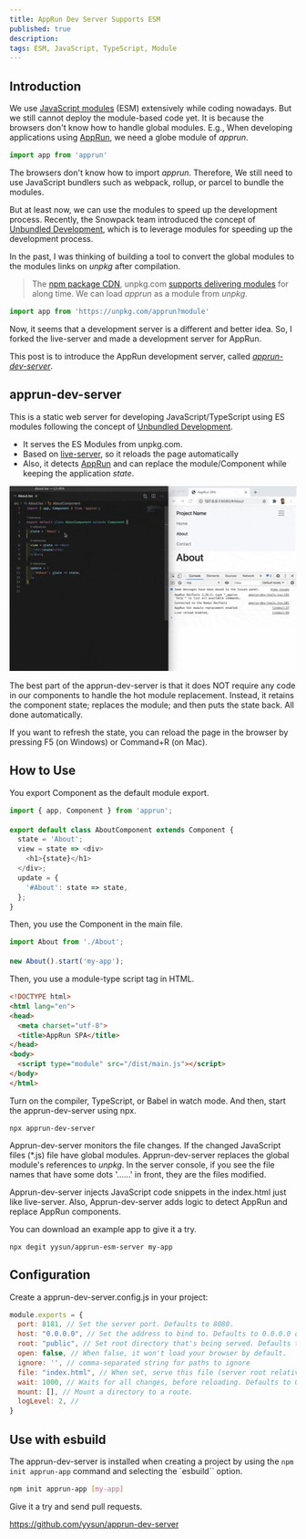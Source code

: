 ```yaml
---
title: AppRun Dev Server Supports ESM
published: true
description:
tags: ESM, JavaScript, TypeScript, Module
---
```


## Introduction

We use [JavaScript modules](https://developer.mozilla.org/en-US/docs/Web/JavaScript/Guide/Modules) (ESM) extensively while coding nowadays. But we still cannot deploy the module-based code yet. It is because the browsers don't know how to handle global modules.  E.g., When developing applications using [AppRun](https://github.com/yysun/apprun), we need a globe module of _apprun_.

```js
import app from 'apprun'
```

The browsers don't know how to import _apprun_. Therefore, We still need to use JavaScript bundlers such as webpack, rollup, or parcel to bundle the modules.

But at least now, we can use the modules to speed up the development process. Recently, the Snowpack team introduced the concept of [Unbundled Development](https://www.snowpack.dev/concepts/how-snowpack-works), which is to leverage modules for speeding up the development process.

In the past, I was thinking of building a tool to convert the global modules to the modules links on _unpkg_ after compilation.

> The [npm package CDN](https://unpkg.com), unpkg.com [supports delivering modules](https://github.com/mjackson/unpkg/issues/34) for along time. We can load _apprun_ as a module from _unpkg_.

```js
import app from 'https://unpkg.com/apprun?module'
```

Now, it seems that a development server is a different and better idea. So, I forked the live-server and made a development server for AppRun.

This post is to introduce the AppRun development server, called [_apprun-dev-server_](https://github.com/yysun/apprun-dev-server).

## apprun-dev-server

This is a static web server for developing JavaScript/TypeScript using ES modules following the concept of [Unbundled Development](https://www.snowpack.dev/concepts/how-snowpack-works).

* It serves the ES Modules from unpkg.com.
* Based on [live-server](https://www.npmjs.com/package/live-server), so it reloads the page automatically
* Also, it detects [AppRun](https://github.com/yysun/apprun) and can replace the module/Component while keeping the application _state_.

![](https://github.com/yysun/apprun-dev-server/raw/master/public/apprun-hmr.gif)

The best part of the apprun-dev-server is that it does NOT require any code in our components to handle the hot module replacement. Instead, it retains the component state; replaces the module; and then puts the state back. All done automatically.

If you want to refresh the state, you can reload the page in the browser by pressing F5 (on Windows) or Command+R (on Mac).

## How to Use

You export Component as the default module export.

```js
import { app, Component } from 'apprun';

export default class AboutComponent extends Component {
  state = 'About';
  view = state => <div>
    <h1>{state}</h1>
  </div>;
  update = {
    '#About': state => state,
  };
}
```

Then, you use the Component in the main file.

```js
import About from './About';

new About().start('my-app');
```

Then, you use a module-type script tag in HTML.

```html
<!DOCTYPE html>
<html lang="en">
<head>
  <meta charset="utf-8">
  <title>AppRun SPA</title>
</head>
<body>
  <script type="module" src="/dist/main.js"></script>
</body>
</html>
```

Turn on the compiler, TypeScript, or Babel in watch mode. And then, start the apprun-dev-server using npx.

```
npx apprun-dev-server
```

Apprun-dev-server monitors the file changes. If the changed JavaScript files (*.js) file have global modules. Apprun-dev-server replaces the global module's references to _unpkg_. In the server console, if you see the file names that have some dots '......' in front, they are the files modified.

Apprun-dev-server injects JavaScript code snippets in the index.html just like live-server. Also, Apprun-dev-server adds logic to detect AppRun and replace AppRun components.

You can download an example app to give it a try.

```
npx degit yysun/apprun-esm-server my-app
```

## Configuration

Create a apprun-dev-server.config.js in your project:

```js
module.exports = {
  port: 8181, // Set the server port. Defaults to 8080.
  host: "0.0.0.0", // Set the address to bind to. Defaults to 0.0.0.0 or process.env.IP.
  root: "public", // Set root directory that's being served. Defaults to cwd.
  open: false, // When false, it won't load your browser by default.
  ignore: '', // comma-separated string for paths to ignore
  file: "index.html", // When set, serve this file (server root relative) for every 404 (useful for single-page applications)
  wait: 1000, // Waits for all changes, before reloading. Defaults to 0 sec.
  mount: [], // Mount a directory to a route.
  logLevel: 2, //
}
```
## Use with esbuild

The apprun-dev-server is installed when creating a project by using the `npm init apprun-app` command and selecting the `esbuild`` option.

```sh
npm init apprun-app [my-app]
```


Give it a try and send pull requests.

https://github.com/yysun/apprun-dev-server



